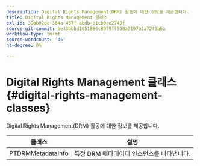 ```yaml
---
description: Digital Rights Management(DRM) 활동에 대한 정보를 제공합니다.
title: Digital Rights Management 클래스
exl-id: 39ab92dc-384a-457f-abdb-b1cb0ae2749f
source-git-commit: be43bbbd1051886c8979ff590a3197b2a7249b6a
workflow-type: tm+mt
source-wordcount: '45'
ht-degree: 0%

---
```


# Digital Rights Management 클래스{#digital-rights-management-classes}

Digital Rights Management(DRM) 활동에 대한 정보를 제공합니다.

| **클래스** | **설명** |
|---|---|
| [PTDRMMetadataInfo](https://help.adobe.com/en_US/primetime/api/psdk/appledoc/Classes/PTDRMMetadataInfo.html) | 특정 DRM 메타데이터 인스턴스를 나타냅니다. |
